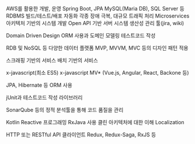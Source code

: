AWS를 활용한 개발, 운영 
Spring Boot, JPA
MySQL(Maria DB), SQL Server 등 RDBMS
빌드/테스트/배포 자동화
각종 장애 극복, 대규모 트래픽 처리
Microservices 아키텍처 기반의 시스템 개발
Open API 기반 서버 시스템
생산성 관리 툴(jira, wiki) 

Domain Driven Design
ORM 사용과 도메인 모델링
테스트코드 작성


RDB 및 NoSQL 등 다양한 데이터 플랫폼
MVP, MVVM, MVC 등의 디자인 패턴 적용

스크래핑 기반의 서비스 
배치 기반의 서비스

x-javascript(최소 ES5) 
x-javascript MV*  (Vue.js, Angular, React, Backone 등)

JPA, Hibernate 등 ORM 사용

 
jUnit과 테스트코드 작성 라이브러리
 
SonarQube 등의 정적 분석툴을 통해 코드 품질을 관리

Kotlin
Reactive 프로그래밍
RxJava 사용
클린 아키텍처에 대한 이해
Localization 

HTTP 또는 RESTful API 클라이언트
Redux, Redux-Saga, RxJS 등











